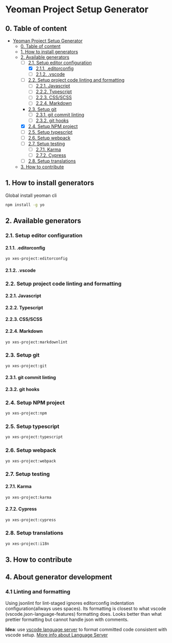 # Yeoman Project Setup Generator

## 0. Table of content

- [Yeoman Project Setup Generator](#yeoman-project-setup-generator)
  - [0. Table of content](#0-table-of-content)
  - [1. How to install generators](#1-how-to-install-generators)
  - [2. Available generators](#2-available-generators)
    - [ ] [2.1. Setup editor configuration](#21-setup-editor-configuration)
      - [x] [2.1.1. .editorconfig](#211-editorconfig)
      - [ ] [2.1.2. .vscode](#212-vscode)
    - [ ] [2.2. Setup project code linting and formatting](#22-setup-project-code-linting-and-formatting)
      - [ ] [2.2.1. Javascript](#221-javascript)
      - [ ] [2.2.2. Typescript](#222-typescript)
      - [ ] [2.2.3. CSS/SCSS](#223-cssscss)
      - [ ] [2.2.4. Markdown](#224-markdown)
    - [2.3. Setup git](#23-setup-git)
      - [ ] [2.3.1. git commit linting](#231-git-commit-linting)
      - [ ] [2.3.2. git hooks](#232-git-hooks)
    - [x]  [2.4. Setup NPM project](#24-setup-npm-project)
    - [ ] [2.5. Setup typescript](#25-setup-typescript)
    - [ ] [2.6. Setup webpack](#26-setup-webpack)
    - [ ] [2.7. Setup testing](#27-setup-testing)
      - [ ] [2.7.1. Karma](#271-karma)
      - [ ] [2.7.2. Cypress](#272-cypress)
    - [ ] [2.8. Setup translations](#28-setup-translations)
  - [3. How to contribute](#3-how-to-contribute)

## 1. How to install generators

Global install yeoman cli

```bash
npm install -g yo
```

## 2. Available generators

### 2.1. Setup editor configuration

#### 2.1.1. .editorconfig

```bash
yo xes-project:editorconfig
```

#### 2.1.2. .vscode

### 2.2. Setup project code linting and formatting

#### 2.2.1. Javascript

#### 2.2.2. Typescript

#### 2.2.3. CSS/SCSS

#### 2.2.4. Markdown

```bash
yo xes-project:markdownlint
```

### 2.3. Setup git

```bash
yo xes-project:git
```

#### 2.3.1. git commit linting

#### 2.3.2. git hooks

### 2.4. Setup NPM project

```bash
yo xes-project:npm
```

### 2.5. Setup typescript

```bash
yo xes-project:typescript
```

### 2.6. Setup webpack

```bash
yo xes-project:webpack
```

### 2.7. Setup testing

#### 2.7.1. Karma

```bash
yo xes-project:karma
```

#### 2.7.2. Cypress

```bash
yo xes-project:cypress
```

### 2.8. Setup translations

```bash
yo xes-project:i18n
```

## 3. How to contribute

## 4. About generator development

### 4.1 Linting and formatting

Using jsonlint for lint-staged ignores editorconfig indentation configuration(allways uses spaces). Its formatting is closest to what vscode (vscode.json-language-features) formatting does. Looks better than what prettier formatting but cannot handle json with comments.

__Idea__: use [vscode language server](https://github.com/microsoft/vscode-languageserver-node) to format committed code consistent with vscode setup.
[More info about Language Server](https://code.visualstudio.com/api/language-extensions/language-server-extension-guide)
